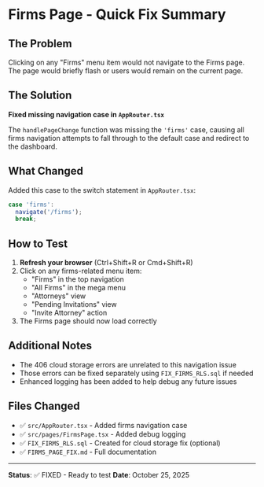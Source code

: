 # Firms Page - Quick Fix Summary

## The Problem
Clicking on any "Firms" menu item would not navigate to the Firms page. The page would briefly flash or users would remain on the current page.

## The Solution
**Fixed missing navigation case in `AppRouter.tsx`**

The `handlePageChange` function was missing the `'firms'` case, causing all firms navigation attempts to fall through to the default case and redirect to the dashboard.

## What Changed
Added this case to the switch statement in `AppRouter.tsx`:
```typescript
case 'firms':
  navigate('/firms');
  break;
```

## How to Test
1. **Refresh your browser** (Ctrl+Shift+R or Cmd+Shift+R)
2. Click on any firms-related menu item:
   - "Firms" in the top navigation
   - "All Firms" in the mega menu
   - "Attorneys" view
   - "Pending Invitations" view
   - "Invite Attorney" action
3. The Firms page should now load correctly

## Additional Notes
- The 406 cloud storage errors are unrelated to this navigation issue
- Those errors can be fixed separately using `FIX_FIRMS_RLS.sql` if needed
- Enhanced logging has been added to help debug any future issues

## Files Changed
- ✅ `src/AppRouter.tsx` - Added firms navigation case
- ✅ `src/pages/FirmsPage.tsx` - Added debug logging
- ✅ `FIX_FIRMS_RLS.sql` - Created for cloud storage fix (optional)
- ✅ `FIRMS_PAGE_FIX.md` - Full documentation

---
**Status**: ✅ FIXED - Ready to test
**Date**: October 25, 2025
